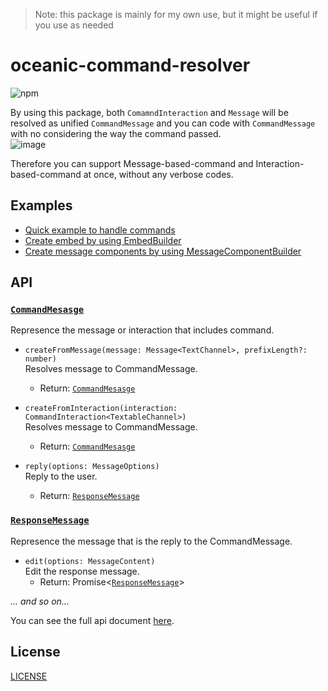 > Note: this package is mainly for my own use, but it might be useful if you use as needed  

# oceanic-command-resolver
![npm](https://img.shields.io/npm/v/@mtripg6666tdr/oceanic-command-resolver)

By using this package, both `ComamndInteraction` and `Message` will be resolved as unified `CommandMessage` and you can code with `CommandMessage` with no considering the way the command passed.  
![image](https://user-images.githubusercontent.com/56076195/216804553-e6b52c10-7a7d-49fb-b9d1-2ae230213cb9.png)

Therefore you can support Message-based-command and Interaction-based-command at once, without any verbose codes.  

## Examples
- [Quick example to handle commands](example/index.js)
- [Create embed by using EmbedBuilder](example/embed.js)
- [Create message components by using MessageComponentBuilder](example/components.js)

## API
### [`CommandMesasge`](https://web.usamyon.moe/oceanic-command-resolver/classes/CommandMessage.html)
  Represence the message or interaction that includes command.
- `createFromMessage(message: Message<TextChannel>, prefixLength?: number)`  
  Resolves message to CommandMessage.  
  - Return: [`CommandMesasge`](https://web.usamyon.moe/oceanic-command-resolver/classes/CommandMessage.html)  

- `createFromInteraction(interaction: CommandInteraction<TextableChannel>)`  
  Resolves message to CommandMessage.  
  - Return: [`CommandMesasge`](https://web.usamyon.moe/oceanic-command-resolver/classes/CommandMessage.html)  
  
- `reply(options: MessageOptions)`  
  Reply to the user.  
  - Return: [`ResponseMessage`](https://web.usamyon.moe/oceanic-command-resolver/classes/ResponseMessage.html)
  
### [`ResponseMessage`](https://web.usamyon.moe/oceanic-command-resolver/classes/ResponseMessage.html)
  Represence the message that is the reply to the CommandMessage.
- `edit(options: MessageContent)`  
  Edit the response message.
  - Return: Promise<[`ResponseMessage`](https://web.usamyon.moe/oceanic-command-resolver/classes/ResponseMessage.html)>  
  
*... and so on...*

You can see the full api document [here](https://mtripg6666tdr.github.io/oceanic-command-resolver/).  

## License
[LICENSE](LICENSE)
